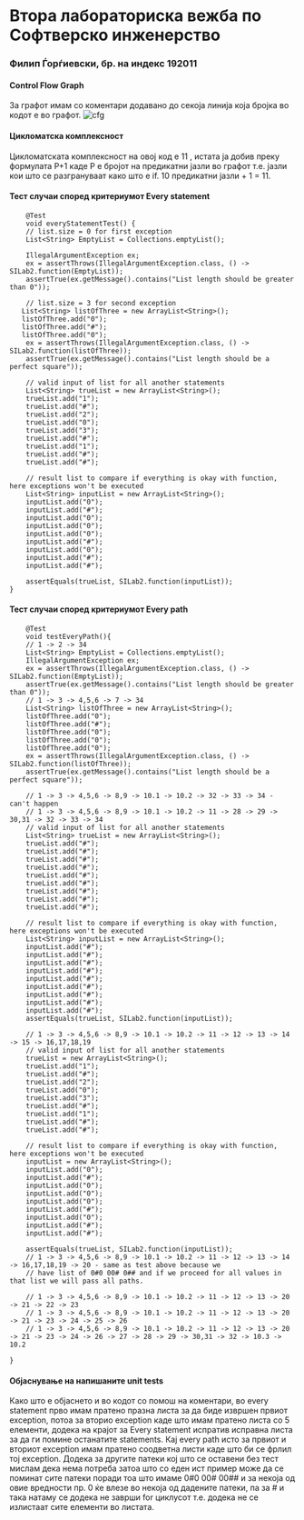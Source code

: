 # Втора лабораториска вежба по Софтверско инженерство
### Филип Ѓорѓиевски, бр. на индекс 192011
#### Control Flow Graph
За графот имам со коментари додавано до секоја линија која бројка во кодот е во графот.
![cfg](https://user-images.githubusercontent.com/62121417/170577462-a4b98d9f-a212-490e-b97e-19857a14bb68.png)
#### Цикломатска комплексност
Цикломатската комплексност на овој код е 11 , истата ја добив преку формулата P+1 каде P e бројот на предикатни јазли во графот т.е. јазли кои што се разгрануваат како што е if. 10 предикатни јазли + 1 = 11.
#### Тест случаи според критериумот Every statement
        @Test
        void everyStatementTest() {
        // list.size = 0 for first exception
        List<String> EmptyList = Collections.emptyList();

        IllegalArgumentException ex;
        ex = assertThrows(IllegalArgumentException.class, () -> SILab2.function(EmptyList));
        assertTrue(ex.getMessage().contains("List length should be greater than 0"));

        // list.size = 3 for second exception
       List<String> listOfThree = new ArrayList<String>();
       listOfThree.add("0");
       listOfThree.add("#");
       listOfThree.add("0");
        ex = assertThrows(IllegalArgumentException.class, () -> SILab2.function(listOfThree));
        assertTrue(ex.getMessage().contains("List length should be a perfect square"));

        // valid input of list for all another statements
        List<String> trueList = new ArrayList<String>();
        trueList.add("1");
        trueList.add("#");
        trueList.add("2");
        trueList.add("0");
        trueList.add("3");
        trueList.add("#");
        trueList.add("1");
        trueList.add("#");
        trueList.add("#");

        // result list to compare if everything is okay with function, here exceptions won't be executed
        List<String> inputList = new ArrayList<String>();
        inputList.add("0");
        inputList.add("#");
        inputList.add("0");
        inputList.add("0");
        inputList.add("0");
        inputList.add("#");
        inputList.add("0");
        inputList.add("#");
        inputList.add("#");

        assertEquals(trueList, SILab2.function(inputList));
    }
#### Тест случаи според критериумот Every path
        @Test
        void testEveryPath(){
        // 1 -> 2 -> 34
        List<String> EmptyList = Collections.emptyList();
        IllegalArgumentException ex;
        ex = assertThrows(IllegalArgumentException.class, () -> SILab2.function(EmptyList));
        assertTrue(ex.getMessage().contains("List length should be greater than 0"));
        // 1 -> 3 -> 4,5,6 -> 7 -> 34
        List<String> listOfThree = new ArrayList<String>();
        listOfThree.add("0");
        listOfThree.add("#");
        listOfThree.add("0");
        listOfThree.add("0");
        listOfThree.add("0");
        ex = assertThrows(IllegalArgumentException.class, () -> SILab2.function(listOfThree));
        assertTrue(ex.getMessage().contains("List length should be a perfect square"));

        // 1 -> 3 -> 4,5,6 -> 8,9 -> 10.1 -> 10.2 -> 32 -> 33 -> 34 - can't happen
        // 1 -> 3 -> 4,5,6 -> 8,9 -> 10.1 -> 10.2 -> 11 -> 28 -> 29 -> 30,31 -> 32 -> 33 -> 34
        // valid input of list for all another statements
        List<String> trueList = new ArrayList<String>();
        trueList.add("#");
        trueList.add("#");
        trueList.add("#");
        trueList.add("#");
        trueList.add("#");
        trueList.add("#");
        trueList.add("#");
        trueList.add("#");
        trueList.add("#");

        // result list to compare if everything is okay with function, here exceptions won't be executed
        List<String> inputList = new ArrayList<String>();
        inputList.add("#");
        inputList.add("#");
        inputList.add("#");
        inputList.add("#");
        inputList.add("#");
        inputList.add("#");
        inputList.add("#");
        inputList.add("#");
        inputList.add("#");
        assertEquals(trueList, SILab2.function(inputList));

        // 1 -> 3 -> 4,5,6 -> 8,9 -> 10.1 -> 10.2 -> 11 -> 12 -> 13 -> 14 -> 15 -> 16,17,18,19
        // valid input of list for all another statements
        trueList = new ArrayList<String>();
        trueList.add("1");
        trueList.add("#");
        trueList.add("2");
        trueList.add("0");
        trueList.add("3");
        trueList.add("#");
        trueList.add("1");
        trueList.add("#");
        trueList.add("#");

        // result list to compare if everything is okay with function, here exceptions won't be executed
        inputList = new ArrayList<String>();
        inputList.add("0");
        inputList.add("#");
        inputList.add("0");
        inputList.add("0");
        inputList.add("0");
        inputList.add("#");
        inputList.add("0");
        inputList.add("#");
        inputList.add("#");

        assertEquals(trueList, SILab2.function(inputList));
        // 1 -> 3 -> 4,5,6 -> 8,9 -> 10.1 -> 10.2 -> 11 -> 12 -> 13 -> 14 -> 16,17,18,19 -> 20 - same as test above because we
        // have list of 0#0 00# 0## and if we proceed for all values in that list we will pass all paths.

        // 1 -> 3 -> 4,5,6 -> 8,9 -> 10.1 -> 10.2 -> 11 -> 12 -> 13 -> 20 -> 21 -> 22 -> 23
        // 1 -> 3 -> 4,5,6 -> 8,9 -> 10.1 -> 10.2 -> 11 -> 12 -> 13 -> 20 -> 21 -> 23 -> 24 -> 25 -> 26
        // 1 -> 3 -> 4,5,6 -> 8,9 -> 10.1 -> 10.2 -> 11 -> 12 -> 13 -> 20 -> 21 -> 23 -> 24 -> 26 -> 27 -> 28 -> 29 -> 30,31 -> 32 -> 10.3 -> 10.2

    }


#### Објаснување на напишаните unit tests
Како што е објаснето и во кодот со помош на коментари, во every statement прво имам пратено празна листа за да биде извршен првиот exception, потоа за вторио exception каде што имам пратено листа со 5 елементи, додека на крајот за Every statement испратив исправна листа за да ги помине останатите statements.
Кај every path исто за првиот и вториот exception имам пратено соодветна листи каде што би се фрлил тој exception.
Додека за другите патеки кој што се оставени без тест мислам дека нема потреба затоа што со еден ист пример може да се поминат сите патеки поради тоа што имаме 0#0 00# 00## и за некоја од овие вредности пр. 0 ќе влезе во некоја од дадените патеки, па за # и така натаму се додека не заврши for циклусот т.е. додека не се излистаат сите елементи во листата.

